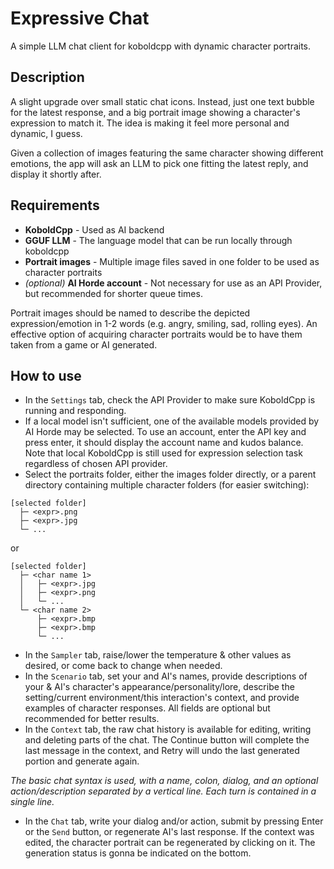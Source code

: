 # Expressive Chat
A simple LLM chat client for koboldcpp with dynamic character portraits.

## Description
A slight upgrade over small static chat icons. Instead, just one text bubble for the latest response, and a big portrait image showing a character's expression to match it. The idea is making it feel more personal and dynamic, I guess.

Given a collection of images featuring the same character showing different emotions, the app will ask an LLM to pick one fitting the latest reply, and display it shortly after.

## Requirements
- **KoboldCpp** - Used as AI backend
- **GGUF LLM** - The language model that can be run locally through koboldcpp
- **Portrait images** - Multiple image files saved in one folder to be used as character portraits
- *(optional)* **AI Horde account** - Not necessary for use as an API Provider, but recommended for shorter queue times.

Portrait images should be named to describe the depicted expression/emotion in 1-2 words (e.g. angry, smiling, sad, rolling eyes). An effective option of acquiring character portraits would be to have them taken from a game or AI generated.

## How to use
- In the `Settings` tab, check the API Provider to make sure KoboldCpp is running and responding. 
- If a local model isn't sufficient, one of the available models provided by AI Horde may be selected. To use an account, enter the API key and press enter, it should display the account name and kudos balance. Note that local KoboldCpp is still used for expression selection task regardless of chosen API provider.
- Select the portraits folder, either the images folder directly, or a parent directory containing multiple character folders (for easier switching):
```
[selected folder]
  ├─ <expr>.png
  ├─ <expr>.jpg
  └─ ...
```
or
```
[selected folder]
  ├─ <char name 1>
  │   ├─ <expr>.jpg
  │   ├─ <expr>.png
  │   └─ ...
  └─ <char name 2>
      ├─ <expr>.bmp
      ├─ <expr>.bmp
      └─ ...
```
- In the `Sampler` tab, raise/lower the temperature & other values as desired, or come back to change when needed.
- In the `Scenario` tab, set your and AI's names, provide descriptions of your & AI's character's appearance/personality/lore, describe the setting/current environment/this interaction's context, and provide examples of character responses. All fields are optional but recommended for better results.
- In the `Context` tab, the raw chat history is available for editing, writing and deleting parts of the chat. The Continue button will complete the last message in the context, and Retry will undo the last generated portion and generate again.

*The basic chat syntax is used, with a name, colon, dialog, and an optional action/description separated by a vertical line. Each turn is contained in a single line.*

- In the `Chat` tab, write your dialog and/or action, submit by pressing Enter or the `Send` button, or regenerate AI's last response. If the context was edited, the character portrait can be regenerated by clicking on it. The generation status is gonna be indicated on the bottom.